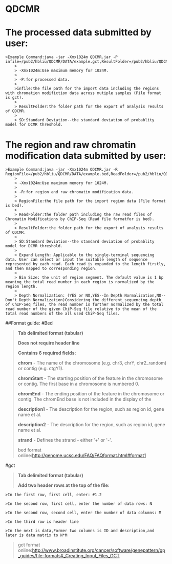 QDCMR
======
The processed data submitted by user:
===============================
	>Example Command:java -jar -Xmx1024m QDCMR.jar -P infile=/pub2/hbliu/QDCMR/DATA/example.gct,ResultFolder=/pub2/hbliu/QDCMR/DATA/Result,SD=0.07
		>
		> -Xmx1024m:Use maximum memory for 1024M.
		>
		> -P:for processed data.
		>
		>infile:the file path for the import data including the regions with chromation modifiction data across mutiple samples (File format is gct).
		>
		> ResultFolder:the folder path for the export of analysis results of QDCMR.
		>
		> SD:Standard Deviation--the standard deviation of probablity model for DCMR threshold.

The region and raw chromatin modification data submitted by user:
====================================================
	>Example Command:java -jar -Xmx1024m QDCMR.jar -R RegionFile=/pub2/hbliu/QDCMR/DATA/example.bed,ReadFolder=/pub2/hbliu/QDCMR/DATA/ReadFile,ResultFolder=/pub2/hbliu/QDCMR/DATA/Result,SD=0.07,ExpandLength=200,BinSize=1,DepthNormalization=NO
		>
		> -Xmx1024m:Use maximum memory for 1024M.
		>
		> -R:for region and raw chromatin modification data.
		>
		> RegionFile:the file path for the import region data (File format is bed).
		>
		> ReadFolder:the folder path including the raw read files of Chromatin Modifications by ChIP-Seq (Read file formatfor is bed).
		>
		> ResultFolder:the folder path for the export of analysis results of QDCMR.
		>
		> SD:Standard Deviation--the standard deviation of probablity model for DCMR threshold.
		>
		> Expand Length: Applicable to the single-terminal sequencing data. User can select or input the suitable length of sequence represented by each read. Each read is expanded to the length firstly, and then mapped to corresponding region.
		>
		> Bin Size: the unit of region segment. The default value is 1 bp meaning the total read number in each region is normalized by the region length.
		>
		> Depth Normalization: (YES or NO,YES--In Depth Normalization,NO--Don't Depth Normalization)Considering the different sequencing depth of ChIP-Seq files, the read number is further normalized by the total read number of the given ChiP-Seq file relative to the mean of the total read numbers of the all used ChiP-Seq files.

##Format guide:
#Bed 
>__Tab delimited format (tabular)__
>
>__Does not require header line__
>
>__Contains 6 required fields:__
 >
 >__chrom__ - The name of the chromosome (e.g. chr3, chrY, chr2_random) or contig (e.g. ctgY1).
 >
 >__chromStart__ - The starting position of the feature in the chromosome or contig. The first base in a chromosome is numbered 0.
 >
 >__chromEnd__ - The ending position of the feature in the chromosome or contig. The chromEnd base is not included in the display of the
 >
 >__description1__ - The description for the region, such as region id, gene name et al.
 >
 >__description2__ - The description for the region, such as region id, gene name et al.
 >
 >__strand__ - Defines the strand - either '+' or '-'.
 >
>bed format online:http://genome.ucsc.edu/FAQ/FAQformat.html#format1

#gct
>__Tab delimited format (tabular)__
>
>__Add two header rows at the top of the file:__ 

	>In the first row, first cell, enter: #1.2
	
	>In the second row, first cell, enter the number of data rows: N
	
	>In the second row, second cell, enter the number of data columns: M
	
	>In the third row is header line
	
	>In the next is data,Former two columns is ID and description,and later is data matrix to N*M
        
>gct format online:http://www.broadinstitute.org/cancer/software/genepattern/gp_guides/file-formats#_Creating_Input_Files_GCT
